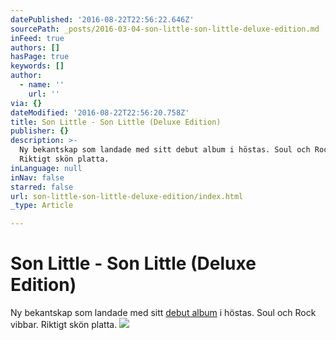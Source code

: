 ```yaml
---
datePublished: '2016-08-22T22:56:22.646Z'
sourcePath: _posts/2016-03-04-son-little-son-little-deluxe-edition.md
inFeed: true
authors: []
hasPage: true
keywords: []
author:
  - name: ''
    url: ''
via: {}
dateModified: '2016-08-22T22:56:20.758Z'
title: Son Little - Son Little (Deluxe Edition)
publisher: {}
description: >-
  Ny bekantskap som landade med sitt debut album i höstas. Soul och Rock vibbar.
  Riktigt skön platta.
inLanguage: null
inNav: false
starred: false
url: son-little-son-little-deluxe-edition/index.html
_type: Article

---
```

# Son Little - Son Little (Deluxe Edition)

Ny bekantskap som landade med sitt [debut album][0] i höstas. Soul och Rock vibbar. Riktigt skön platta.
![](https://s3-us-west-2.amazonaws.com/the-grid-img/p/98f546b25e461285b9b90e8ff7b652361afa0f6a.jpg)

[0]: https://open.spotify.com/album/2jGQieA1EggldcxFAiQHjJ